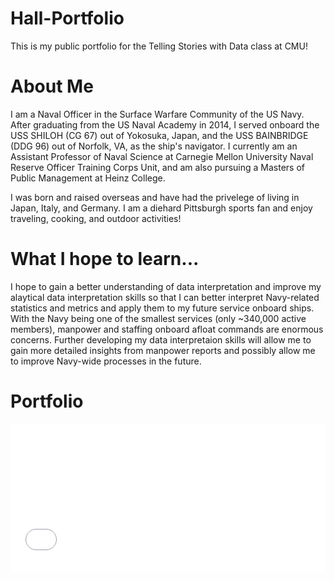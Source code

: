 # Hall-Portfolio
This is my public portfolio for the Telling Stories with Data class at CMU!

# About Me
I am a Naval Officer in the Surface Warfare Community of the US Navy. After graduating from the US Naval Academy in 2014, I served onboard the USS SHILOH (CG 67) out of Yokosuka, Japan, and the USS BAINBRIDGE (DDG 96) out of Norfolk, VA, as the ship's navigator. I currently am an Assistant Professor of Naval Science at Carnegie Mellon University Naval Reserve Officer Training Corps Unit, and am also pursuing a Masters of Public Management at Heinz College.

I was born and raised overseas and have had the privelege of living in Japan, Italy, and Germany. I am a diehard Pittsburgh sports fan and enjoy traveling, cooking, and outdoor activities!

# What I hope to learn...
I hope to gain a better understanding of data interpretation and improve my alaytical data interpretation skills so that I can better interpret Navy-related statistics and metrics and apply them to my future service onboard ships. With the Navy being one of the smallest services (only ~340,000 active members), manpower and staffing onboard afloat commands are enormous concerns. Further developing my data interpretaion skills will allow me to gain more detailed insights from manpower reports and possibly allow me to improve Navy-wide processes in the future.

# Portfolio
<iframe title="Likes per Facebook Post" aria-label="Bar Chart" id="datawrapper-chart-Ej8eo" src="//datawrapper.dwcdn.net/Ej8eo/1/" scrolling="no" frameborder="0" style="width: 0; min-width: 100% !important; border: none;" height="238"></iframe><script type="text/javascript">!function(){"use strict";window.addEventListener("message",function(a){if(void 0!==a.data["datawrapper-height"])for(var e in a.data["datawrapper-height"]){var t=document.getElementById("datawrapper-chart-"+e)||document.querySelector("iframe[src*='"+e+"']");t&&(t.style.height=a.data["datawrapper-height"][e]+"px")}})}();</script>

